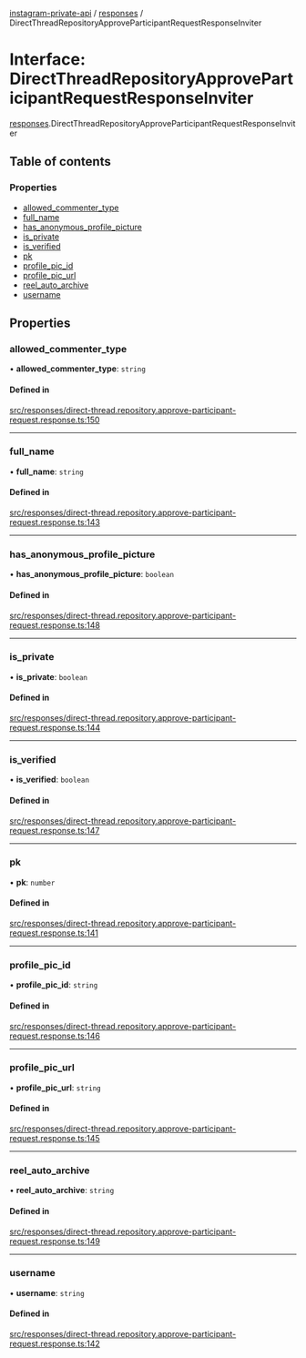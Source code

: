 [instagram-private-api](../../README.md) / [responses](../../modules/responses.md) / DirectThreadRepositoryApproveParticipantRequestResponseInviter

# Interface: DirectThreadRepositoryApproveParticipantRequestResponseInviter

[responses](../../modules/responses.md).DirectThreadRepositoryApproveParticipantRequestResponseInviter

## Table of contents

### Properties

- [allowed\_commenter\_type](DirectThreadRepositoryApproveParticipantRequestResponseInviter.md#allowed_commenter_type)
- [full\_name](DirectThreadRepositoryApproveParticipantRequestResponseInviter.md#full_name)
- [has\_anonymous\_profile\_picture](DirectThreadRepositoryApproveParticipantRequestResponseInviter.md#has_anonymous_profile_picture)
- [is\_private](DirectThreadRepositoryApproveParticipantRequestResponseInviter.md#is_private)
- [is\_verified](DirectThreadRepositoryApproveParticipantRequestResponseInviter.md#is_verified)
- [pk](DirectThreadRepositoryApproveParticipantRequestResponseInviter.md#pk)
- [profile\_pic\_id](DirectThreadRepositoryApproveParticipantRequestResponseInviter.md#profile_pic_id)
- [profile\_pic\_url](DirectThreadRepositoryApproveParticipantRequestResponseInviter.md#profile_pic_url)
- [reel\_auto\_archive](DirectThreadRepositoryApproveParticipantRequestResponseInviter.md#reel_auto_archive)
- [username](DirectThreadRepositoryApproveParticipantRequestResponseInviter.md#username)

## Properties

### allowed\_commenter\_type

• **allowed\_commenter\_type**: `string`

#### Defined in

[src/responses/direct-thread.repository.approve-participant-request.response.ts:150](https://github.com/Nerixyz/instagram-private-api/blob/b3351b9/src/responses/direct-thread.repository.approve-participant-request.response.ts#L150)

___

### full\_name

• **full\_name**: `string`

#### Defined in

[src/responses/direct-thread.repository.approve-participant-request.response.ts:143](https://github.com/Nerixyz/instagram-private-api/blob/b3351b9/src/responses/direct-thread.repository.approve-participant-request.response.ts#L143)

___

### has\_anonymous\_profile\_picture

• **has\_anonymous\_profile\_picture**: `boolean`

#### Defined in

[src/responses/direct-thread.repository.approve-participant-request.response.ts:148](https://github.com/Nerixyz/instagram-private-api/blob/b3351b9/src/responses/direct-thread.repository.approve-participant-request.response.ts#L148)

___

### is\_private

• **is\_private**: `boolean`

#### Defined in

[src/responses/direct-thread.repository.approve-participant-request.response.ts:144](https://github.com/Nerixyz/instagram-private-api/blob/b3351b9/src/responses/direct-thread.repository.approve-participant-request.response.ts#L144)

___

### is\_verified

• **is\_verified**: `boolean`

#### Defined in

[src/responses/direct-thread.repository.approve-participant-request.response.ts:147](https://github.com/Nerixyz/instagram-private-api/blob/b3351b9/src/responses/direct-thread.repository.approve-participant-request.response.ts#L147)

___

### pk

• **pk**: `number`

#### Defined in

[src/responses/direct-thread.repository.approve-participant-request.response.ts:141](https://github.com/Nerixyz/instagram-private-api/blob/b3351b9/src/responses/direct-thread.repository.approve-participant-request.response.ts#L141)

___

### profile\_pic\_id

• **profile\_pic\_id**: `string`

#### Defined in

[src/responses/direct-thread.repository.approve-participant-request.response.ts:146](https://github.com/Nerixyz/instagram-private-api/blob/b3351b9/src/responses/direct-thread.repository.approve-participant-request.response.ts#L146)

___

### profile\_pic\_url

• **profile\_pic\_url**: `string`

#### Defined in

[src/responses/direct-thread.repository.approve-participant-request.response.ts:145](https://github.com/Nerixyz/instagram-private-api/blob/b3351b9/src/responses/direct-thread.repository.approve-participant-request.response.ts#L145)

___

### reel\_auto\_archive

• **reel\_auto\_archive**: `string`

#### Defined in

[src/responses/direct-thread.repository.approve-participant-request.response.ts:149](https://github.com/Nerixyz/instagram-private-api/blob/b3351b9/src/responses/direct-thread.repository.approve-participant-request.response.ts#L149)

___

### username

• **username**: `string`

#### Defined in

[src/responses/direct-thread.repository.approve-participant-request.response.ts:142](https://github.com/Nerixyz/instagram-private-api/blob/b3351b9/src/responses/direct-thread.repository.approve-participant-request.response.ts#L142)
